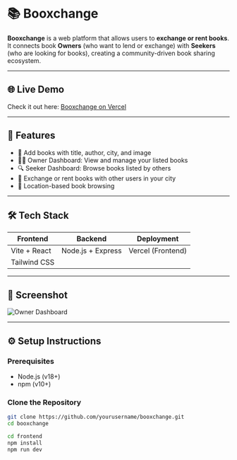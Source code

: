# 📚 Booxchange

**Booxchange** is a web platform that allows users to **exchange or rent books**. It connects book **Owners** (who want to lend or exchange) with **Seekers** (who are looking for books), creating a community-driven book sharing ecosystem.

---

## 🌐 Live Demo

Check it out here: [Booxchange on Vercel](https://book-exchange-red.vercel.app/)

---

## 🚀 Features

- 📖 Add books with title, author, city, and image
- 🧑‍💼 Owner Dashboard: View and manage your listed books
- 🔍 Seeker Dashboard: Browse books listed by others
- 🔄 Exchange or rent books with other users in your city
- 🌇 Location-based book browsing

---

## 🛠 Tech Stack

| Frontend     | Backend       | Deployment     |
|--------------|---------------|----------------|
| Vite + React | Node.js + Express | Vercel (Frontend) |
| Tailwind CSS |               |                |

---

## 📸 Screenshot

![Owner Dashboard](./assets/owner-dashboard.png)

---

## ⚙️ Setup Instructions

### Prerequisites

- Node.js (v18+)
- npm (v10+)

### Clone the Repository

```bash
git clone https://github.com/yourusername/booxchange.git
cd booxchange

cd frontend
npm install
npm run dev
